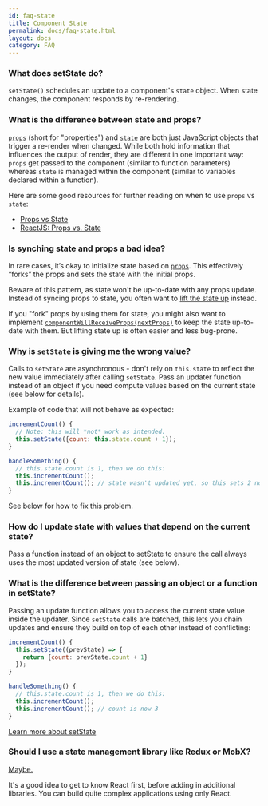```yaml
---
id: faq-state
title: Component State
permalink: docs/faq-state.html
layout: docs
category: FAQ
---
```


### What does setState do?

`setState()` schedules an update to a component's `state` object. When state changes, the component responds by re-rendering.

### What is the difference between state and props?

[`props`](/docs/components-and-props.html) (short for "properties") and [`state`](/docs/state-and-lifecycle.html) are both just JavaScript objects that trigger a re-render when changed. While both hold information that influences the output of render, they are different in one important way: `props` get passed to the component (similar to function parameters) whereas `state` is managed within the component (similar to variables declared within a function).

Here are some good resources for further reading on when to use `props` vs `state`:
* [Props vs State](https://github.com/uberVU/react-guide/blob/master/props-vs-state.md)
* [ReactJS: Props vs. State](http://lucybain.com/blog/2016/react-state-vs-pros/)

### Is synching state and props a bad idea?

In rare cases, it’s okay to initialize state based on [`props`](/docs/components-and-props.html). This effectively “forks” the props and sets the state with the initial props.

Beware of this pattern, as state won't be up-to-date with any props update. Instead of syncing props to state, you often want to [lift the state up](/docs/lifting-state-up.html) instead.

If you "fork" props by using them for state, you might also want to implement [`componentWillReceiveProps(nextProps)`](#componentwillreceiveprops) to keep the state up-to-date with them. But lifting state up is often easier and less bug-prone.

### Why is `setState` is giving me the wrong value?

Calls to `setState` are asynchronous - don't rely on `this.state` to reflect the new value immediately after calling `setState`. Pass an updater function instead of an object if you need compute values based on the current state (see below for details).

Example of code that will not behave as expected:

```jsx
incrementCount() {
  // Note: this will *not* work as intended.
  this.setState({count: this.state.count + 1});
}

handleSomething() {
  // this.state.count is 1, then we do this:
  this.incrementCount();
  this.incrementCount(); // state wasn't updated yet, so this sets 2 not 3
}
```

See below for how to fix this problem.

### How do I update state with values that depend on the current state? 

Pass a function instead of an object to setState to ensure the call always uses the most updated version of state (see below). 

### What is the difference between passing an object or a function in setState?

Passing an update function allows you to access the current state value inside the updater. Since `setState` calls are batched, this lets you chain updates and ensure they build on top of each other instead of conflicting:

```jsx
incrementCount() {
  this.setState((prevState) => {
    return {count: prevState.count + 1}
  });
}

handleSomething() {
  // this.state.count is 1, then we do this:
  this.incrementCount();
  this.incrementCount(); // count is now 3
}
```

[Learn more about setState](/docs/react-component.html#setstate)

### Should I use a state management library like Redux or MobX?

[Maybe.](http://redux.js.org/docs/faq/General.html#general-when-to-use)

It's a good idea to get to know React first, before adding in additional libraries. You can build quite complex applications using only React.
